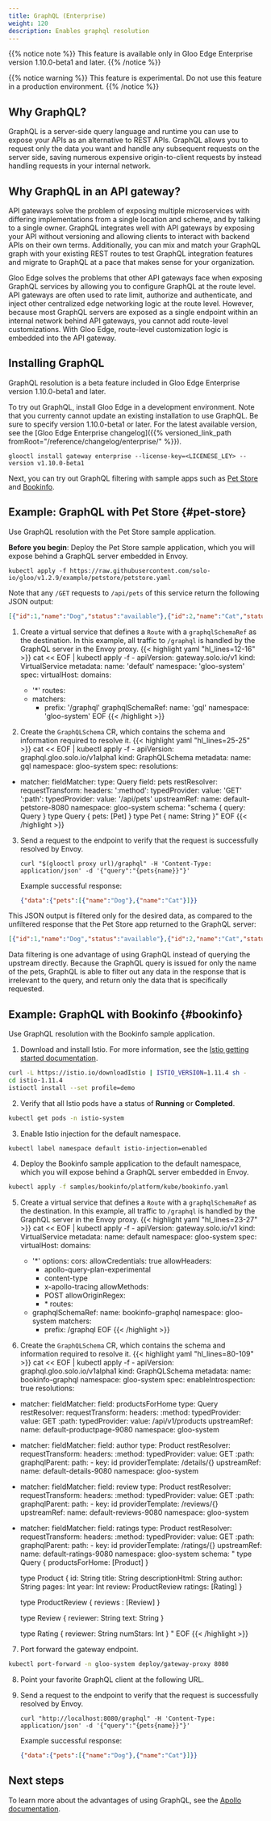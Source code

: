 ```yaml
---
title: GraphQL (Enterprise)
weight: 120
description: Enables graphql resolution
---
```


{{% notice note %}}
This feature is available only in Gloo Edge Enterprise version 1.10.0-beta1 and later.
{{% /notice %}}

{{% notice warning %}}
This feature is experimental. Do not use this feature in a production environment.
{{% /notice %}}

## Why GraphQL?
GraphQL is a server-side query language and runtime you can use to expose your APIs as an alternative to REST APIs.
GraphQL allows you to request only the data you want and handle any subsequent requests on
the server side, saving numerous expensive origin-to-client requests by instead handling requests in your
internal network.

## Why GraphQL in an API gateway?
API gateways solve the problem of exposing multiple microservices with differing implementations from a single
location and scheme, and by talking to a single owner. GraphQL integrates well with API gateways by exposing
your API without versioning and allowing clients to interact with backend APIs on their own terms. Additionally, you can
mix and match your GraphQL graph with your existing REST routes to test GraphQL integration features and
migrate to GraphQL at a pace that makes sense for your organization.

Gloo Edge solves the problems that other API gateways face when exposing GraphQL services by allowing you
to configure GraphQL at the route level. API gateways are often used to rate limit, authorize and authenticate, and inject
other centralized edge networking logic at the route level. However, because most GraphQL servers are exposed as a single endpoint
within an internal network behind API gateways, you cannot add route-level customizations.
With Gloo Edge, route-level customization logic is embedded into the API gateway.

## Installing GraphQL

GraphQL resolution is a beta feature included in Gloo Edge Enterprise version 1.10.0-beta1 and later.

To try out GraphQL, install Gloo Edge in a development environment. Note that you currenty cannot update an existing installation to use GraphQL. Be sure to specify version 1.10.0-beta1 or later. For the latest available version, see the [Gloo Edge Enterprise changelog]({{% versioned_link_path fromRoot="/reference/changelog/enterprise/" %}}).
```
glooctl install gateway enterprise --license-key=<LICENESE_LEY> --version v1.10.0-beta1
```

Next, you can try out GraphQL filtering with sample apps such as [Pet Store](#pet-store) and [Bookinfo](#bookinfo).

## Example: GraphQL with Pet Store {#pet-store}

Use GraphQL resolution with the Pet Store sample application.

**Before you begin**: Deploy the Pet Store sample application, which you will expose behind a GraphQL server embedded in Envoy.
```shell
kubectl apply -f https://raw.githubusercontent.com/solo-io/gloo/v1.2.9/example/petstore/petstore.yaml
```
Note that any `/GET` requests to `/api/pets` of this service return the following JSON output:
```json
[{"id":1,"name":"Dog","status":"available"},{"id":2,"name":"Cat","status":"pending"}]
```

1. Create a virtual service that defines a `Route` with a `graphqlSchemaRef` as the
destination. In this example, all traffic to `/graphql` is handled by the GraphQL server in the Envoy proxy. 
{{< highlight yaml "hl_lines=12-16" >}}
cat << EOF | kubectl apply -f -
apiVersion: gateway.solo.io/v1
kind: VirtualService
metadata:
  name: 'default'
  namespace: 'gloo-system'
spec:
  virtualHost:
    domains:
    - '*'
    routes:
    - matchers:
       - prefix: '/graphql'
      graphqlSchemaRef:
        name: 'gql'
        namespace: 'gloo-system'
EOF
{{< /highlight >}}

2. Create the `GraphQLSchema` CR, which contains the schema and information required to resolve it.
{{< highlight yaml "hl_lines=25-25" >}}
cat << EOF | kubectl apply -f -
apiVersion: graphql.gloo.solo.io/v1alpha1
kind: GraphQLSchema
metadata:
  name: gql
  namespace: gloo-system
spec:
  resolutions:
  - matcher:
      fieldMatcher:
        type: Query
        field: pets
    restResolver:
      requestTransform:
        headers:
          ':method':
            typedProvider:
              value: 'GET'
          ':path':
            typedProvider:
              value: '/api/pets'
      upstreamRef:
        name: default-petstore-8080
        namespace: gloo-system
  schema: "schema { query: Query } type Query { pets: [Pet] } type Pet { name: String }"
EOF
{{< /highlight >}}

3. Send a request to the endpoint to verify that the request is successfully resolved by Envoy.
   ```shell
   curl "$(glooctl proxy url)/graphql" -H 'Content-Type: application/json' -d '{"query":"{pets{name}}"}'
   ```
   Example successful response:
   ```json
   {"data":{"pets":[{"name":"Dog"},{"name":"Cat"}]}}
   ```

This JSON output is filtered only for the desired data, as compared to the unfiltered response that the Pet Store app returned to the GraphQL server:
```json
[{"id":1,"name":"Dog","status":"available"},{"id":2,"name":"Cat","status":"pending"}]
```
Data filtering is one advantage of using GraphQL instead of querying the upstream directly. Because the GraphQL query is issued for only the name of the pets, GraphQL is able to filter out any data in the response that is irrelevant to the query, and return only the data that is specifically requested.

## Example: GraphQL with Bookinfo {#bookinfo}

Use GraphQL resolution with the Bookinfo sample application.

1. Download and install Istio. For more information, see the [Istio getting started documentation](https://istio.io/docs/setup/getting-started/).
```bash
curl -L https://istio.io/downloadIstio | ISTIO_VERSION=1.11.4 sh -
cd istio-1.11.4
istioctl install --set profile=demo
```

2. Verify that all Istio pods have a status of **Running** or **Completed**.
```sh
kubectl get pods -n istio-system
```

3. Enable Istio injection for the default namespace.
```bash
kubectl label namespace default istio-injection=enabled
```

4. Deploy the Bookinfo sample application to the default namespace, which you will expose behind a GraphQL server embedded in Envoy.
```bash
kubectl apply -f samples/bookinfo/platform/kube/bookinfo.yaml
```

5. Create a virtual service that defines a `Route` with a `graphqlSchemaRef` as the
destination. In this example, all traffic to `/graphql` is handled by the GraphQL server in the Envoy proxy. 
{{< highlight yaml "hl_lines=23-27" >}}
cat << EOF | kubectl apply -f -
apiVersion: gateway.solo.io/v1
kind: VirtualService
metadata:
  name: default
  namespace: gloo-system
spec:
  virtualHost:
    domains:
    - '*'
    options:
      cors:
        allowCredentials: true
        allowHeaders:
        - apollo-query-plan-experimental
        - content-type
        - x-apollo-tracing
        allowMethods:
        - POST
        allowOriginRegex:
        - \*
    routes:
    - graphqlSchemaRef:
        name: bookinfo-graphql
        namespace: gloo-system
      matchers:
      - prefix: /graphql
EOF
{{< /highlight >}}

6. Create the `GraphQLSchema` CR, which contains the schema and information required to resolve it.
{{< highlight yaml "hl_lines=80-109" >}}
cat << EOF | kubectl apply -f -
apiVersion: graphql.gloo.solo.io/v1alpha1
kind: GraphQLSchema
metadata:
  name: bookinfo-graphql
  namespace: gloo-system
spec:
  enableIntrospection: true
  resolutions:
  - matcher:
      fieldMatcher:
        field: productsForHome
        type: Query
    restResolver:
      requestTransform:
        headers:
          :method:
            typedProvider:
              value: GET
          :path:
            typedProvider:
              value: /api/v1/products
      upstreamRef:
        name: default-productpage-9080
        namespace: gloo-system
  - matcher:
      fieldMatcher:
        field: author
        type: Product
    restResolver:
      requestTransform:
        headers:
          :method:
            typedProvider:
              value: GET
          :path:
            graphqlParent:
              path:
                - key: id
            providerTemplate: /details/{}
      upstreamRef:
        name:  default-details-9080
        namespace: gloo-system
  - matcher:
      fieldMatcher:
        field: review
        type: Product
    restResolver:
      requestTransform:
        headers:
          :method:
            typedProvider:
              value: GET
          :path:
            graphqlParent:
              path:
                - key: id
            providerTemplate: /reviews/{}
      upstreamRef:
        name:  default-reviews-9080
        namespace: gloo-system
  - matcher:
      fieldMatcher:
        field: ratings
        type: Product
    restResolver:
      requestTransform:
        headers:
          :method:
            typedProvider:
              value: GET
          :path:
            graphqlParent:
              path:
                - key: id
            providerTemplate: /ratings/{}
      upstreamRef:
        name:  default-ratings-9080
        namespace: gloo-system
  schema: "
    type Query {
      productsForHome: [Product]
    }

    type Product {
      id: String
      title: String
      descriptionHtml: String
      author: String
      pages: Int
      year: Int
      review: ProductReview
      ratings: [Rating]
    }

    type ProductReview {
      reviews : [Review]
    }

    type Review {
      reviewer: String
      text: String
    }

    type Rating {
      reviewer: String
      numStars: Int
    }
    "
EOF
{{< /highlight >}}

7. Port forward the gateway endpoint.
```sh
kubectl port-forward -n gloo-system deploy/gateway-proxy 8080
```

8. Point your favorite GraphQL client at the following URL.



3. Send a request to the endpoint to verify that the request is successfully resolved by Envoy.
   ```shell
   curl "http://localhost:8080/graphql" -H 'Content-Type: application/json' -d '{"query":"{pets{name}}"}'
   ```
   Example successful response:
   ```json
   {"data":{"pets":[{"name":"Dog"},{"name":"Cat"}]}}
   ```

## Next steps

To learn more about the advantages of using GraphQL, see the [Apollo documentation](https://www.apollographql.com/docs/intro/benefits/#graphql-provides-declarative-efficient-data-fetching).